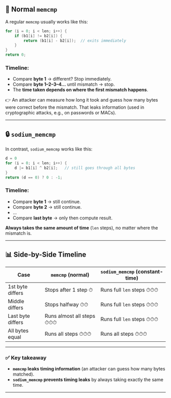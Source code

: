 

## 🔎 Normal `memcmp`

A regular `memcmp` usually works like this:

```c
for (i = 0; i < len; i++) {
    if (b1[i] != b2[i]) {
        return (b1[i] - b2[i]);  // exits immediately
    }
}
return 0;
```

### Timeline:

* Compare **byte 1** → different? Stop immediately.
* Compare **byte 1–2–3–4…** until mismatch → stop.
* The **time taken depends on where the first mismatch happens**.

👉 An attacker can measure how long it took and guess how many bytes were correct before the mismatch.
That leaks information (used in cryptographic attacks, e.g., on passwords or MACs).

---

## 🔒 `sodium_memcmp`

In contrast, `sodium_memcmp` works like this:

```c
d = 0
for (i = 0; i < len; i++) {
    d |= b1[i] ^ b2[i];   // still goes through all bytes
}
return (d == 0) ? 0 : -1;
```

### Timeline:

* Compare **byte 1** → still continue.
* Compare **byte 2** → still continue.
* …
* Compare **last byte** → only then compute result.

**Always takes the same amount of time** (`len` steps), no matter where the mismatch is.

---

## 📊 Side-by-Side Timeline

| Case              | `memcmp` (normal)         | `sodium_memcmp` (constant-time) |
| ----------------- | ------------------------- | ------------------------------- |
| 1st byte differs  | Stops after 1 step ⏱      | Runs full `len` steps ⏱⏱⏱       |
| Middle differs    | Stops halfway ⏱⏱          | Runs full `len` steps ⏱⏱⏱       |
| Last byte differs | Runs almost all steps ⏱⏱⏱ | Runs full `len` steps ⏱⏱⏱       |
| All bytes equal   | Runs all steps ⏱⏱⏱        | Runs all steps ⏱⏱⏱              |

---

### ✅ Key takeaway

* **`memcmp` leaks timing information** (an attacker can guess how many bytes matched).
* **`sodium_memcmp` prevents timing leaks** by always taking exactly the same time.

---
